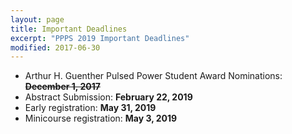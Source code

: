 ```yaml
---
layout: page
title: Important Deadlines
excerpt: "PPPS 2019 Important Deadlines"
modified: 2017-06-30
---
```


- Arthur H. Guenther Pulsed Power Student Award Nominations: ~~**December 1, 2017**~~
- Abstract Submission: **February 22, 2019**
- Early registration: **May 31, 2019**
- Minicourse registration: **May 3, 2019**


